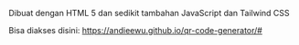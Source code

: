 Dibuat dengan HTML 5 dan sedikit tambahan JavaScript dan Tailwind CSS

Bisa diakses disini:
https://andieewu.github.io/qr-code-generator/#
